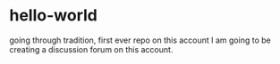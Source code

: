 # hello-world
going through tradition, first ever repo on this account
I am going to be creating a discussion forum on this account.
